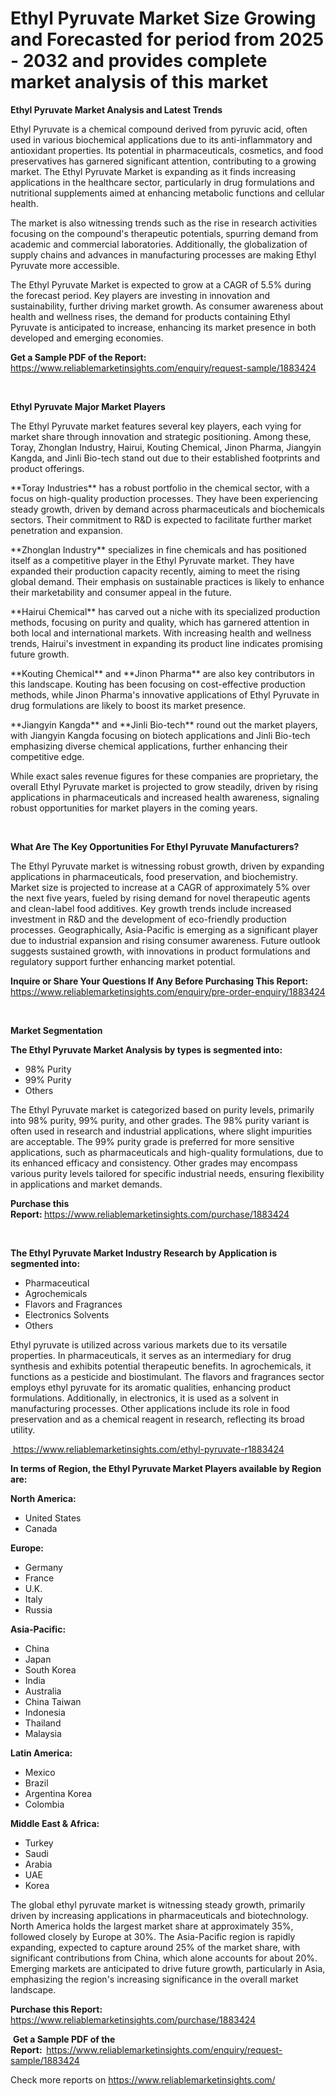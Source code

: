 <p><h1>Ethyl Pyruvate Market Size Growing and Forecasted for period from 2025 - 2032 and provides complete market analysis of this market</h1></p><p><strong>Ethyl Pyruvate Market Analysis and Latest Trends</strong></p>
<p><p>Ethyl Pyruvate is a chemical compound derived from pyruvic acid, often used in various biochemical applications due to its anti-inflammatory and antioxidant properties. Its potential in pharmaceuticals, cosmetics, and food preservatives has garnered significant attention, contributing to a growing market. The Ethyl Pyruvate Market is expanding as it finds increasing applications in the healthcare sector, particularly in drug formulations and nutritional supplements aimed at enhancing metabolic functions and cellular health.</p><p>The market is also witnessing trends such as the rise in research activities focusing on the compound's therapeutic potentials, spurring demand from academic and commercial laboratories. Additionally, the globalization of supply chains and advances in manufacturing processes are making Ethyl Pyruvate more accessible. </p><p>The Ethyl Pyruvate Market is expected to grow at a CAGR of 5.5% during the forecast period. Key players are investing in innovation and sustainability, further driving market growth. As consumer awareness about health and wellness rises, the demand for products containing Ethyl Pyruvate is anticipated to increase, enhancing its market presence in both developed and emerging economies.</p></p>
<p><strong>Get a Sample PDF of the Report:&nbsp;</strong> <a href="https://www.reliablemarketinsights.com/enquiry/request-sample/1883424?utm_campaign=1937&utm_medium=2&utm_source=Github&utm_content=ia&utm_term=30012025&utm_id=ethyl-pyruvate">https://www.reliablemarketinsights.com/enquiry/request-sample/1883424</a></p>
<p>&nbsp;</p>
<p><strong>Ethyl Pyruvate Major Market Players</strong></p>
<p><p>The Ethyl Pyruvate market features several key players, each vying for market share through innovation and strategic positioning. Among these, Toray, Zhonglan Industry, Hairui, Kouting Chemical, Jinon Pharma, Jiangyin Kangda, and Jinli Bio-tech stand out due to their established footprints and product offerings.</p><p>**Toray Industries** has a robust portfolio in the chemical sector, with a focus on high-quality production processes. They have been experiencing steady growth, driven by demand across pharmaceuticals and biochemicals sectors. Their commitment to R&D is expected to facilitate further market penetration and expansion.</p><p>**Zhonglan Industry** specializes in fine chemicals and has positioned itself as a competitive player in the Ethyl Pyruvate market. They have expanded their production capacity recently, aiming to meet the rising global demand. Their emphasis on sustainable practices is likely to enhance their marketability and consumer appeal in the future.</p><p>**Hairui Chemical** has carved out a niche with its specialized production methods, focusing on purity and quality, which has garnered attention in both local and international markets. With increasing health and wellness trends, Hairui's investment in expanding its product line indicates promising future growth.</p><p>**Kouting Chemical** and **Jinon Pharma** are also key contributors in this landscape. Kouting has been focusing on cost-effective production methods, while Jinon Pharma's innovative applications of Ethyl Pyruvate in drug formulations are likely to boost its market presence.</p><p>**Jiangyin Kangda** and **Jinli Bio-tech** round out the market players, with Jiangyin Kangda focusing on biotech applications and Jinli Bio-tech emphasizing diverse chemical applications, further enhancing their competitive edge.</p><p>While exact sales revenue figures for these companies are proprietary, the overall Ethyl Pyruvate market is projected to grow steadily, driven by rising applications in pharmaceuticals and increased health awareness, signaling robust opportunities for market players in the coming years.</p></p>
<p>&nbsp;</p>
<p><strong>What Are The Key Opportunities For Ethyl Pyruvate Manufacturers?</strong></p>
<p><p>The Ethyl Pyruvate market is witnessing robust growth, driven by expanding applications in pharmaceuticals, food preservation, and biochemistry. Market size is projected to increase at a CAGR of approximately 5% over the next five years, fueled by rising demand for novel therapeutic agents and clean-label food additives. Key growth trends include increased investment in R&D and the development of eco-friendly production processes. Geographically, Asia-Pacific is emerging as a significant player due to industrial expansion and rising consumer awareness. Future outlook suggests sustained growth, with innovations in product formulations and regulatory support further enhancing market potential.</p></p>
<p><strong>Inquire or Share Your Questions If Any Before Purchasing This Report:</strong> <a href="https://www.reliablemarketinsights.com/enquiry/pre-order-enquiry/1883424?utm_campaign=1937&utm_medium=2&utm_source=Github&utm_content=ia&utm_term=30012025&utm_id=ethyl-pyruvate">https://www.reliablemarketinsights.com/enquiry/pre-order-enquiry/1883424</a></p>
<p>&nbsp;</p>
<p><strong>Market Segmentation</strong></p>
<p><strong>The Ethyl Pyruvate Market Analysis by types is segmented into:</strong></p>
<p><ul><li>98% Purity</li><li>99% Purity</li><li>Others</li></ul></p>
<p><p>The Ethyl Pyruvate market is categorized based on purity levels, primarily into 98% purity, 99% purity, and other grades. The 98% purity variant is often used in research and industrial applications, where slight impurities are acceptable. The 99% purity grade is preferred for more sensitive applications, such as pharmaceuticals and high-quality formulations, due to its enhanced efficacy and consistency. Other grades may encompass various purity levels tailored for specific industrial needs, ensuring flexibility in applications and market demands.</p></p>
<p><strong>Purchase this Report:&nbsp;</strong><a href="https://www.reliablemarketinsights.com/purchase/1883424?utm_campaign=1937&utm_medium=2&utm_source=Github&utm_content=ia&utm_term=30012025&utm_id=ethyl-pyruvate">https://www.reliablemarketinsights.com/purchase/1883424</a></p>
<p>&nbsp;</p>
<p><strong>The Ethyl Pyruvate Market Industry Research by Application is segmented into:</strong></p>
<p><ul><li>Pharmaceutical</li><li>Agrochemicals</li><li>Flavors and Fragrances</li><li>Electronics Solvents</li><li>Others</li></ul></p>
<p><p>Ethyl pyruvate is utilized across various markets due to its versatile properties. In pharmaceuticals, it serves as an intermediary for drug synthesis and exhibits potential therapeutic benefits. In agrochemicals, it functions as a pesticide and biostimulant. The flavors and fragrances sector employs ethyl pyruvate for its aromatic qualities, enhancing product formulations. Additionally, in electronics, it is used as a solvent in manufacturing processes. Other applications include its role in food preservation and as a chemical reagent in research, reflecting its broad utility.</p></p>
<p><a href="https://www.reliablemarketinsights.com/ethyl-pyruvate-r1883424?utm_campaign=1937&utm_medium=2&utm_source=Github&utm_content=ia&utm_term=30012025&utm_id=ethyl-pyruvate">&nbsp;https://www.reliablemarketinsights.com/ethyl-pyruvate-r1883424</a></p>
<p><strong>In terms of Region, the Ethyl Pyruvate Market Players available by Region are:</strong></p>
<p>
    <p> <strong> North America: </strong>
        <ul>
            <li>United States</li>
            <li>Canada</li>
        </ul>
        </p> 
    <p> <strong> Europe: </strong>
        <ul>
            <li>Germany</li>
            <li>France</li>
            <li>U.K.</li>
            <li>Italy</li>
            <li>Russia</li>
        </ul>
        </p> 
    <p> <strong> Asia-Pacific: </strong>
        <ul>
            <li>China</li>
            <li>Japan</li>
            <li>South Korea</li>
            <li>India</li>
            <li>Australia</li>
            <li>China Taiwan</li>
            <li>Indonesia</li>
            <li>Thailand</li>
            <li>Malaysia</li>
        </ul>
        </p> 
    <p> <strong> Latin America: </strong>
        <ul>
            <li>Mexico</li>
            <li>Brazil</li>
            <li>Argentina Korea</li>
            <li>Colombia</li>
        </ul>
        </p> 
    <p> <strong> Middle East & Africa: </strong>
        <ul>
            <li>Turkey</li>
            <li>Saudi</li>
            <li>Arabia</li>
            <li>UAE</li>
            <li>Korea</li>
        </ul>
    </p>
    </p>
<p><p>The global ethyl pyruvate market is witnessing steady growth, primarily driven by increasing applications in pharmaceuticals and biotechnology. North America holds the largest market share at approximately 35%, followed closely by Europe at 30%. The Asia-Pacific region is rapidly expanding, expected to capture around 25% of the market share, with significant contributions from China, which alone accounts for about 20%. Emerging markets are anticipated to drive future growth, particularly in Asia, emphasizing the region's increasing significance in the overall market landscape.</p></p>
<p><strong>Purchase this Report: </strong><a href="https://www.reliablemarketinsights.com/purchase/1883424?utm_campaign=1937&utm_medium=2&utm_source=Github&utm_content=ia&utm_term=30012025&utm_id=ethyl-pyruvate">https://www.reliablemarketinsights.com/purchase/1883424</a></p>
<p>&nbsp;<strong>Get a Sample PDF of the Report:&nbsp;&nbsp;</strong><a href="https://www.reliablemarketinsights.com/enquiry/request-sample/1883424?utm_campaign=1937&utm_medium=2&utm_source=Github&utm_content=ia&utm_term=30012025&utm_id=ethyl-pyruvate">https://www.reliablemarketinsights.com/enquiry/request-sample/1883424</a></p>
<p><strong></strong></p>
<p>Check more reports on <a href="https://www.reliablemarketinsights.com/?utm_campaign=1937&utm_medium=2&utm_source=Github&utm_content=ia&utm_term=30012025&utm_id=ethyl-pyruvate">https://www.reliablemarketinsights.com/</a></p>